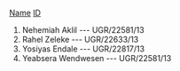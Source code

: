 <ins>Name</ins>               <ins>ID</ins>
1. Nehemiah Aklil       ---   UGR/22581/13
2. Rahel Zeleke         ---   UGR/22633/13
3. Yosiyas Endale       ---   UGR/22817/13
4. Yeabsera Wendwesen   ---   UGR/22581/13